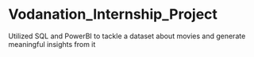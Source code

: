 # Vodanation_Internship_Project
Utilized SQL and PowerBI to tackle a dataset about movies and generate meaningful insights from it 
